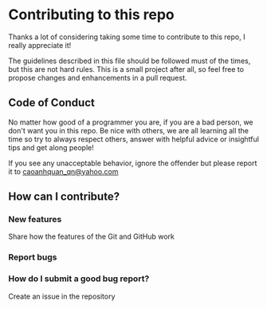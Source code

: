# Contributing to this repo
Thanks a lot of considering taking some time to contribute to this repo, I really appreciate it!

The guidelines described in this file should be followed must of the times, but this are not hard rules. This is a small project after all, so feel free to propose changes and enhancements in a pull request.

## Code of Conduct

No matter how good of a programmer you are, if you are a bad person, we don't want you in this repo. Be nice with others, we are all learning all the time so try to always respect others, answer with helpful advice or insightful tips and get along people!

If you see any unacceptable behavior, ignore the offender but please report it to caoanhquan_qn@yahoo.com

## How can I contribute?

### New features

Share how the features of the Git and GitHub work

### Report bugs


### How do I submit a good bug report?

Create an issue in the repository
